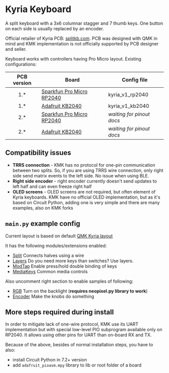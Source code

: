 # Kyria Keyboard

A split keyboard with a 3x6 columnar stagger and 7 thumb keys. One button on each side is usually replaced by an
encoder.

Official retailer of Kyria PCB: [splitkb.com](https://splitkb.com/collections/keyboard-kits/products/kyria-pcb-kit). PCB
was designed with QMK in mind and KMK implementation is not officially supported by PCB designer and seller.

Keyboard works with controllers having Pro Micro layout. Existing configurations:

| PCB version | Board                                                                | Config file               |
|:-----------:|----------------------------------------------------------------------|---------------------------|
|     1.*     | [Sparkfun Pro Micro RP2040](https://www.sparkfun.com/products/18288) | kyria_v1_rp2040           |
|     1.*     | [Adafruit KB2040](https://www.adafruit.com/product/5302)             | kyria_v1_kb2040           |
|     2.*     | [Sparkfun Pro Micro RP2040](https://www.sparkfun.com/products/18288) | _waiting for pinout docs_ |
|     2.*     | [Adafruit KB2040](https://www.adafruit.com/product/5302)             | _waiting for pinout docs_ |

## Compatibility issues

- **TRRS connection** - KMK has no protocol for one-pin communication between two splits. So, if you are using TRRS wire
  connection, only right side send matrix events to the left side. No issue when using BLE.
- **Right side encoder** - right encoder currently doesn't send updates to left half and can even freeze right half
- **OLED screens** - OLED screens are not required, but often element of Kyria keyboards. KMK have no official OLED
  implementation, but as it's based on Circuit Python, adding one is very simple and there are many examples, also on
  KMK forks

## `main.py` example config

Current layout is based on default [QMK Kyria layout](https://config.qmk.fm/#/splitkb/kyria/rev1/LAYOUT)

It has the following modules/extensions enabled:

- [Split](https://github.com/KMKfw/kmk_firmware/tree/master/docs/split_keyboards.md) Connects halves using a wire
- [Layers](https://github.com/KMKfw/kmk_firmware/tree/master/docs/layers.md) Do you need more keys than switches? Use
  layers.
- [ModTap](https://github.com/KMKfw/kmk_firmware/blob/master/docs/modtap.md) Enable press/hold double binding of keys
- [MediaKeys](https://github.com/KMKfw/kmk_firmware/blob/master/docs/media_keys.md) Common media controls

Also uncomment right section to enable samples of following:

- [RGB](https://github.com/KMKfw/kmk_firmware/tree/master/docs/rgb.md) Turn on the backlight (**requires neopixel.py
  library to work**)
- [Encoder](https://github.com/KMKfw/kmk_firmware/blob/master/docs/encoder.md) Make the knobs do something

## More steps required during install

In order to mitigate lack of one-wire protocol, KMK use its UART implementation but with special low-level PIO
subprogram available only on RP2040. It allows using other pins for UART than on-board RX and TX.

Because of the above, besides of normal installation steps, you have to also:

- install Circuit Python in 7.2+ version
- add `adafruit_pioasm.mpy` library to lib or root folder of a board
